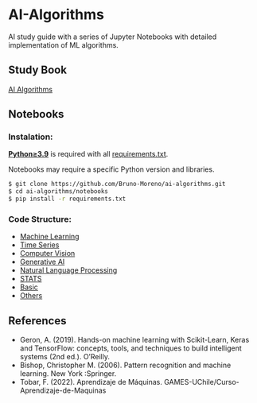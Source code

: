 # AI-Algorithms

AI study guide with a series of Jupyter Notebooks with detailed implementation of ML algorithms. 

## Study Book 

[AI Algorithms](ai_algorithms.pdf)

## Notebooks 

### Instalation: 

[**Python≥3.9**](https://www.python.org/) is required with all
[requirements.txt](notebooks/requirements.txt).

Notebooks may require a specific Python version and libraries. 

```bash
$ git clone https://github.com/Bruno-Moreno/ai-algorithms.git
$ cd ai-algorithms/notebooks
$ pip install -r requirements.txt
```

### Code Structure: 
 - [Machine Learning](notebooks/ML)
 - [Time Series](notebooks/TS) 
 - [Computer Vision](notebooks/CV)
 - [Generative AI](notebooks/GEN)
 - [Natural Language Processing](notebooks/NLP) 
 - [STATS](notebooks/STATS)
 - [Basic](notebooks/Basic) 
 - [Others](notebooks/Others) 

## References
 - Geron, A. (2019). Hands-on machine learning with Scikit-Learn, Keras and TensorFlow: concepts, tools, and techniques to build intelligent systems (2nd ed.). O’Reilly.
 - Bishop, Christopher M. (2006). Pattern recognition and machine learning. New York :Springer.
 - Tobar, F. (2022). Aprendizaje de Máquinas. GAMES-UChile/Curso-Aprendizaje-de-Maquinas
